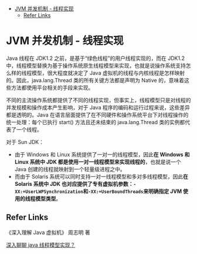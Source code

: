 - [JVM 并发机制 - 线程实现](#jvm-%E5%B9%B6%E5%8F%91%E6%9C%BA%E5%88%B6---%E7%BA%BF%E7%A8%8B%E5%AE%9E%E7%8E%B0)
  - [Refer Links](#refer-links)

# JVM 并发机制 - 线程实现

Java 线程在 JDK1.2 之前，是基于“绿色线程”的用户线程实现的，而在 JDK1.2 中，线程模型替换为基于操作系统原生线程模型来实现，也就是说操作系统支持怎么样的线程模型，很大程度就决定了 Java 虚拟机的线程与内核线程是怎样映射的。因此，java.lang.Thread 类的所有关键方法都是声明为 Native 的，意味着这些方法都使用平台相关的手段来实现。

不同的主流操作系统都提供了不同的线程实现，但事实上，线程模型只是对线程的并发规模和操作成本产生影响，对于 Java 程序的编码和运行过程来说，这些差异都是透明的。Java 在语言层面提供了在不同硬件和操作系统平台下对线程操作的统一处理：每个已执行 start() 方法且还未结束的 java.lang.Thread 类的实例都代表了一个线程。

对于 Sun JDK：
- 由于 Windows 和 Linux 系统提供了一对一的线程模型，因此**在 Windows 和 Linux 系统中 JDK 都是使用一对一线程模型来实现线程的**，也就是说一个 Java 创建的线程就映射到一个轻量级进程之中。
- 而由于 Solaris 系统可以同时支持一对一线程模型和多对多线程模型，因此**在 Solaris 系统中 JDK 也对应提供了专有虚拟机参数：`-XX:+UserLWPSynchronization`和`-XX:+UserBoundThreads`来明确指定 JVM 使用的线程模型类型**。

## Refer Links

《深入理解 Java 虚拟机》 周志明 著

[深入聊聊 java 线程模型实现？](https://www.zhihu.com/question/263955521)
